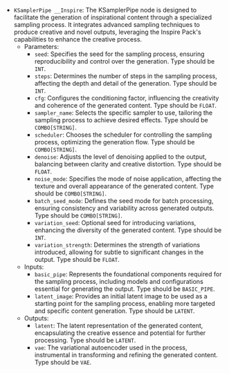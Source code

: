 - `KSamplerPipe __Inspire`: The KSamplerPipe node is designed to facilitate the generation of inspirational content through a specialized sampling process. It integrates advanced sampling techniques to produce creative and novel outputs, leveraging the Inspire Pack's capabilities to enhance the creative process.
    - Parameters:
        - `seed`: Specifies the seed for the sampling process, ensuring reproducibility and control over the generation. Type should be `INT`.
        - `steps`: Determines the number of steps in the sampling process, affecting the depth and detail of the generation. Type should be `INT`.
        - `cfg`: Configures the conditioning factor, influencing the creativity and coherence of the generated content. Type should be `FLOAT`.
        - `sampler_name`: Selects the specific sampler to use, tailoring the sampling process to achieve desired effects. Type should be `COMBO[STRING]`.
        - `scheduler`: Chooses the scheduler for controlling the sampling process, optimizing the generation flow. Type should be `COMBO[STRING]`.
        - `denoise`: Adjusts the level of denoising applied to the output, balancing between clarity and creative distortion. Type should be `FLOAT`.
        - `noise_mode`: Specifies the mode of noise application, affecting the texture and overall appearance of the generated content. Type should be `COMBO[STRING]`.
        - `batch_seed_mode`: Defines the seed mode for batch processing, ensuring consistency and variability across generated outputs. Type should be `COMBO[STRING]`.
        - `variation_seed`: Optional seed for introducing variations, enhancing the diversity of the generated content. Type should be `INT`.
        - `variation_strength`: Determines the strength of variations introduced, allowing for subtle to significant changes in the output. Type should be `FLOAT`.
    - Inputs:
        - `basic_pipe`: Represents the foundational components required for the sampling process, including models and configurations essential for generating the output. Type should be `BASIC_PIPE`.
        - `latent_image`: Provides an initial latent image to be used as a starting point for the sampling process, enabling more targeted and specific content generation. Type should be `LATENT`.
    - Outputs:
        - `latent`: The latent representation of the generated content, encapsulating the creative essence and potential for further processing. Type should be `LATENT`.
        - `vae`: The variational autoencoder used in the process, instrumental in transforming and refining the generated content. Type should be `VAE`.
